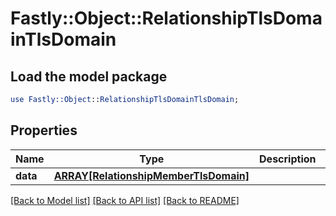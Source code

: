 # Fastly::Object::RelationshipTlsDomainTlsDomain

## Load the model package
```perl
use Fastly::Object::RelationshipTlsDomainTlsDomain;
```

## Properties
Name | Type | Description | Notes
------------ | ------------- | ------------- | -------------
**data** | [**ARRAY[RelationshipMemberTlsDomain]**](RelationshipMemberTlsDomain.md) |  | [optional] 

[[Back to Model list]](../README.md#documentation-for-models) [[Back to API list]](../README.md#documentation-for-api-endpoints) [[Back to README]](../README.md)



